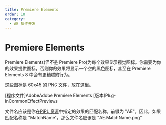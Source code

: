```yaml
---
title: Premiere Elements
order: 10
category:
  - AE 插件开发
---
```


# Premiere Elements

Premiere Elements(但不是 Premiere Pro)为每个效果显示视觉图标。你需要为你的效果提供图标，否则你的效果将显示一个空的黑色图标，甚至在 Premiere Elements 8 中会有更糟糕的行为。

这些图标是 60x45 的 PNG 文件，放在这里。

[程序文件]AdobeAdobe Premiere Elements [版本]Plug-inCommonEffectPreviews

文件名应该是你在[PiPL 资源](../intro/pipl-resources.html)中指定的效果的匹配名称，前缀为 "AE"。因此，如果匹配名称是 "MatchName"，那么文件名应该是 "AE.MatchName.png"
